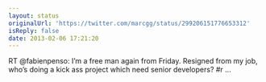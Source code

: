 ```yaml
---
layout: status
originalUrl: 'https://twitter.com/marcgg/status/299206151776653312'
isReply: false
date: 2013-02-06 17:21:20
---
```


RT @fabienpenso: I’m a free man again from Friday. Resigned from my job, who’s doing a kick ass project which need senior developers? #r ...
